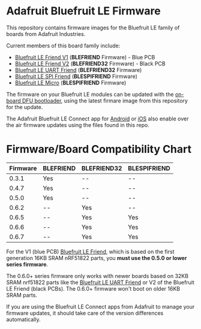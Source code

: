 Adafruit Bluefruit LE Firmware
==============================

This repository contains firmware images for the Bluefruit LE family of boards from Adafruit Industries.

Current members of this board family include:

- [Bluefruit LE Friend V1](https://www.adafruit.com/product/2267) (**BLEFRIEND** Firmware) - Blue PCB
- [Bluefruit LE Friend V2](https://www.adafruit.com/product/2267) (**BLEFRIEND32** Firmware) - Black PCB
- [Bluefruit LE UART Friend](https://www.adafruit.com/product/2479) (**BLEFRIEND32** Firmware)
- [Bluefruit LE SPI Friend](https://www.adafruit.com/product/2633) (**BLESPIFRIEND** Firmware)
- [Bluefruit LE Micro](https://www.adafruit.com/product/2661) (**BLESPIFRIEND** Firmware)

The firmware on your Bluefruit LE modules can be updated with the [on-board DFU bootloader](https://learn.adafruit.com/introducing-adafruit-ble-bluetooth-low-energy-friend/field-updates), using the latest firmare image from this repository for the update.

The Adafruit Bluefruit LE Connect app for [Android](https://play.google.com/store/apps/details?id=com.adafruit.bluefruit.le.connect&hl=en_US) or [iOS](https://itunes.apple.com/app/adafruit-bluefruit-le-connect/id830125974?mt=8) also enable over the air firmware updates using the files found in this repo.

# Firmware/Board Compatibility Chart

Firmware  | BLEFRIEND  | BLEFRIEND32 | BLESPIFRIEND
--------- | ---------- | ----------- | ------------
0.3.1     | Yes        | --          | --
0.4.7     | Yes        | --          | --
0.5.0     | Yes        | --          | --
0.6.2     | --         | Yes         | --
0.6.5     | --         | Yes         | Yes
0.6.6     | --         | Yes         | Yes
0.6.7     | --         | Yes         | Yes

For the V1 (blue PCB) [Bluefruit LE Friend](https://www.adafruit.com/product/2267), which is based on the first generation 16KB SRAM nRF51822 parts, you **must use the 0.5.0 or lower series firmware**.

The 0.6.0+ series firmware only works with newer boards based on 32KB SRAM nrf51822 parts like the [Bluefruit LE UART Friend](https://www.adafruit.com/product/2479) or V2 of the Bluefruit LE Friend (black PCBs). The 0.6.0+ firmware won't boot on older 16KB SRAM parts.

If you are using the Bluefruit LE Connect apps from Adafruit to manage your firmware updates, it should take care of the version differences automatically.
